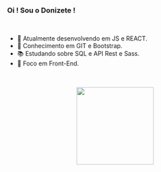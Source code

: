 ### Oi ! Sou o Donizete !

<br>

-  🌱 Atualmente desenvolvendo em JS e REACT.
-  📌 Conhecimento em  GIT e Bootstrap.
-  📚 Estudando sobre SQL e API Rest e Sass.
-  💪 Foco em Front-End.

##

<br>

<div align="center">
  <a href="https://github.com/fedonizete">
  <img height="180em" src="https://github-readme-stats.vercel.app/api/top-langs/?username=fedonizete&layout=compact&langs_count=7&theme=dark"/>
</div>
